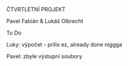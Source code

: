 ČTVRTLETNÍ PROJEKT

Pavel Fabián & Lukáš Olbrecht


To Do

Luky:
    výpočet - prilis ez, already done niggga

Pavel:
    zbyle výstupní soubory